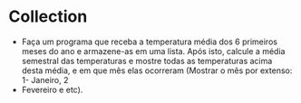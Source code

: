 # Collection

- Faça um programa que receba a temperatura média dos 6 
primeiros meses do ano e armazene-as em uma lista.
Após isto, calcule a média semestral das temperaturas e
mostre todas as temperaturas acima desta média, e em que
mês elas ocorreram (Mostrar o mês por extenso: 1- Janeiro, 2
- Fevereiro e etc).
